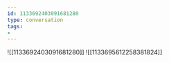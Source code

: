 ```yaml
---
id: 1133692403091681280
type: conversation
tags:
- 
---
```

![[1133692403091681280]]
![[1133695612258381824]]

